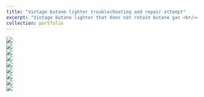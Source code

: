 ```yaml
---
title: "Vintage butane lighter troubleshooting and repair attempt"
excerpt: "Vintage butane lighter that does not retain butane gas <br/><img src='/images/gucci5.jpg'>"
collection: portfolio
---
```

<img src='/images/gucci1.jpg'>
<br/>
<img src='/images/gucci2.jpg'>
<br/>
<img src='/images/gucci3.png'>
<br/>
<img src='/images/gucci4.jpg'>
<br/>
<img src='/images/gucci5.jpg'>
<br/>
<img src='/images/gucci6.jpg'>
<br/>
<img src='/images/gucci7.jpg'>
<br/>
<img src='/images/gucci8.jpg'>
<br/>
<img src='/images/gucci9.jpg'>
